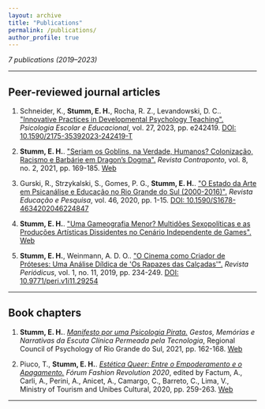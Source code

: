 ```yaml
---
layout: archive
title: "Publications"
permalink: /publications/
author_profile: true
---
```


*7 publications (2019–2023)*

---

## Peer-reviewed journal articles

1. Schneider, K., **Stumm, E. H.**, Rocha, R. Z., Levandowski, D. C.. ["Innovative Practices in Developmental Psychology Teaching".](https://doi.org/10.1590/2175-35392023-242419-T) *Psicologia Escolar e Educacional*, vol. 27, 2023, pp. e242419. [DOI: 10.1590/2175-35392023-242419-T](https://doi.org/10.1590/2175-35392023-242419-T)

2. **Stumm, E. H.**. ["Seriam os Goblins, na Verdade, Humanos? Colonização, Racismo e Barbárie em Dragon’s Dogma".](https://www.seer.ufrgs.br/contraponto/article/view/117303/65101) *Revista Contraponto*, vol. 8, no. 2, 2021, pp. 169-185. [Web](https://www.seer.ufrgs.br/contraponto/article/view/117303/65101)

3. Gurski, R., Strzykalski, S., Gomes, P. G., **Stumm, E. H.**. ["O Estado da Arte em Psicanálise e Educação no Rio Grande do Sul (2000-2016)".](https://doi.org/10.1590/S1678-4634202046224847) *Revista Educação e Pesquisa*, vol. 46, 2020, pp. 1-15. [DOI: 10.1590/S1678-4634202046224847](https://doi.org/10.1590/S1678-4634202046224847)

4. **Stumm, E. H.**. ["Uma Gameografia Menor? Multidões Sexopolíticas e as Produções Artísticas Dissidentes no Cenário Independente de Games".](https://21cf08b2-90b0-4b83-97f9-807117bee408.filesusr.com/ugd/af02ce_25e71233bb4b4c42877ad2ac1b95b75b.pdf) [Web](https://21cf08b2-90b0-4b83-97f9-807117bee408.filesusr.com/ugd/af02ce_25e71233bb4b4c42877ad2ac1b95b75b.pdf)

5. **Stumm, E. H.**, Weinmann, A. D. O.. ["O Cinema como Criador de Próteses: Uma Análise Díldica de 'Os Rapazes das Calçadas'".](https://doi.org/10.9771/peri.v1i11.29254) *Revista Periódicus*, vol. 1, no. 11, 2019, pp. 234-249. [DOI: 10.9771/peri.v1i11.29254](https://doi.org/10.9771/peri.v1i11.29254)

---

## Book chapters

1. **Stumm, E. H.**. [*Manifesto por uma Psicologia Pirata.*](https://www.crprs.org.br/conteudo/publicacoes/coletanea_CPCP_final.pdf) *Gestos, Memórias e Narrativas da Escuta Clínica Permeada pela Tecnologia*, Regional Council of Psychology of Rio Grande do Sul, 2021, pp. 162-168. [Web](https://www.crprs.org.br/conteudo/publicacoes/coletanea_CPCP_final.pdf)

2. Piuco, T., **Stumm, E. H.**. [*Estética Queer: Entre o Empoderamento e o Apagamento.*](https://issuu.com/fashionrevolution/docs/fr-forum-2020) *Fórum Fashion Revolution 2020*, edited by Factum, A., Carli, A., Perini, A., Anicet, A., Camargo, C., Barreto, C., Lima, V., Ministry of Tourism and Unibes Cultural, 2020, pp. 259-263. [Web](https://issuu.com/fashionrevolution/docs/fr-forum-2020)

---
